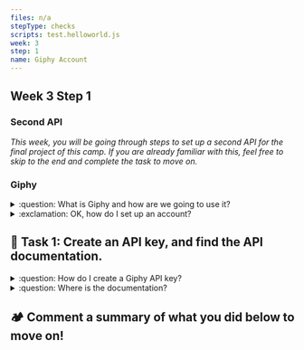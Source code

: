 ```yaml
---
files: n/a
stepType: checks
scripts: test.helloworld.js
week: 3
step: 1
name: Giphy Account
---
```


## Week 3 Step 1

### Second API

*This week, you will be going through steps to set up a second API for the final project of this camp. If you are already familiar with this, feel free to skip to the end and complete the task to move on.*

### Giphy

<details>
<summary>:question: What is Giphy and how are we going to use it?</summary>
</br>
Giphy is a database for finding and sharing animated GIFs. We are going to use their API. An Azure HTTP trigger function (the same function that calls the Twilio API) will call the Giphy API using the emotion data we recieved. The Giphy API will find a GIF that matches the dominant emotion of the subject in the analyzed picture. This GIF will then be sent to the user with the Twillio API.
<br><br/>
</details>

<details>
<summary>:exclamation: OK, how do I set up an account?</summary>
</br>
To set up an account, go to: https://giphy.com/join and enter an email address, username, and password.
<br><br/>
</details>

## **:pencil: Task 1: Create an API key, and find the API documentation.**

<details>
<summary>:question: How do I create a Giphy API key?</summary>
</br>
To create an API key, go to: https://developers.giphy.com/dashboard/ and click `Create an App`. Select API, ***not*** SDK! Then, enter the required information. Finally, click `Create App`, and your key should be given!
</details>

<details>
<summary>:question: Where is the documentation?</summary>
</br>
To find the documentation, go to: https://developers.giphy.com/docs/api/endpoint#translate. This is the endpoint we will be using in this project.
<br><br/>
</details>

## **:camping: Comment a summary of what you did below to move on!**
